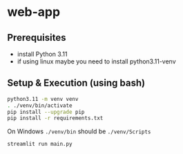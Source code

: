 # web-app

## Prerequisites
- install Python 3.11
- if using linux maybe you need to install python3.11-venv

## Setup & Execution (using bash)
```bash
python3.11 -m venv venv
. ./venv/bin/activate
pip install --upgrade pip
pip install -r requirements.txt
```

On Windows `./venv/bin` should be `./venv/Scripts` 

```bash
streamlit run main.py
```
